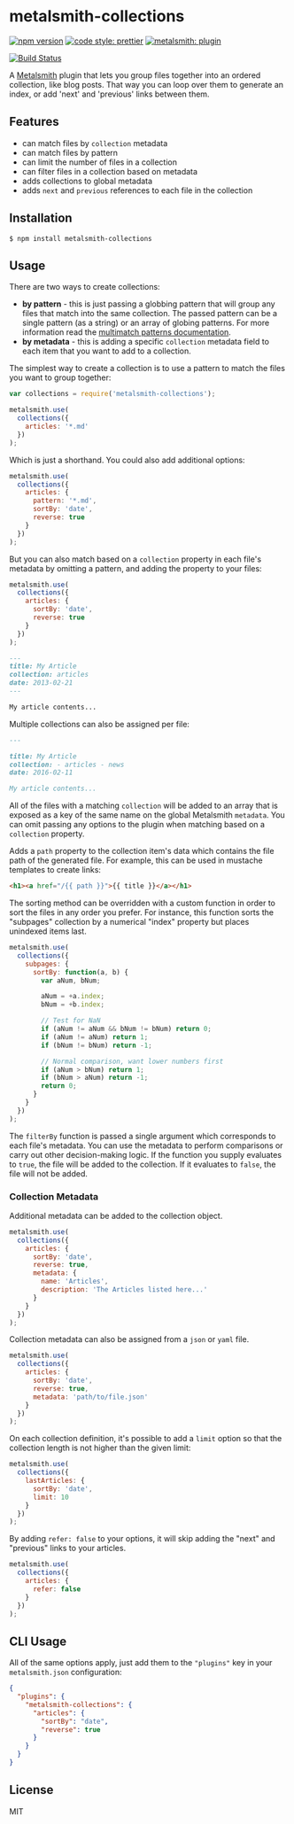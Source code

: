 # metalsmith-collections

[![npm version][npm-badge]][npm-url]
[![code style: prettier][prettier-badge]][prettier-url]
[![metalsmith: plugin][metalsmith-badge]][metalsmith-url]

[![Build Status][travis-badge]][travis-url]

A [Metalsmith](https://github.com/segmentio/metalsmith) plugin that lets you group files together into an ordered collection, like blog posts. That way you can loop over them to generate an index, or add 'next' and 'previous' links between them.

## Features

- can match files by `collection` metadata
- can match files by pattern
- can limit the number of files in a collection
- can filter files in a collection based on metadata
- adds collections to global metadata
- adds `next` and `previous` references to each file in the collection

## Installation

    $ npm install metalsmith-collections

## Usage

There are two ways to create collections:

- **by pattern** - this is just passing a globbing pattern that will group any files that match into the same collection. The passed pattern can be a single pattern (as a string) or an array of globing patterns. For more information read the [multimatch patterns documentation](https://www.npmjs.com/package/multimatch#how-multiple-patterns-work).
- **by metadata** - this is adding a specific `collection` metadata field to each item that you want to add to a collection.

The simplest way to create a collection is to use a pattern to match the files you want to group together:

```js
var collections = require('metalsmith-collections');

metalsmith.use(
  collections({
    articles: '*.md'
  })
);
```

Which is just a shorthand. You could also add additional options:

```js
metalsmith.use(
  collections({
    articles: {
      pattern: '*.md',
      sortBy: 'date',
      reverse: true
    }
  })
);
```

But you can also match based on a `collection` property in each file's metadata by omitting a pattern, and adding the property to your files:

```js
metalsmith.use(
  collections({
    articles: {
      sortBy: 'date',
      reverse: true
    }
  })
);
```

```markdown
---
title: My Article
collection: articles
date: 2013-02-21
---

My article contents...
```

Multiple collections can also be assigned per file:

```markdown
---

title: My Article
collection: - articles - news
date: 2016-02-11

My article contents...
```

All of the files with a matching `collection` will be added to an array that is exposed as a key of the same name on the global Metalsmith `metadata`.
You can omit passing any options to the plugin when matching based on a `collection` property.

Adds a `path` property to the collection item's data which contains the file path of the generated file. For example, this can be used in mustache templates to create links:

```html
<h1><a href="/{{ path }}">{{ title }}</a></h1>
```

The sorting method can be overridden with a custom function in order to sort the files in any order you prefer. For instance, this function sorts the "subpages" collection by a numerical "index" property but places unindexed items last.

```js
metalsmith.use(
  collections({
    subpages: {
      sortBy: function(a, b) {
        var aNum, bNum;

        aNum = +a.index;
        bNum = +b.index;

        // Test for NaN
        if (aNum != aNum && bNum != bNum) return 0;
        if (aNum != aNum) return 1;
        if (bNum != bNum) return -1;

        // Normal comparison, want lower numbers first
        if (aNum > bNum) return 1;
        if (bNum > aNum) return -1;
        return 0;
      }
    }
  })
);
```

The `filterBy` function is passed a single argument which corresponds to each file's metadata. You can use the metadata to perform comparisons or carry out other decision-making logic. If the function you supply evaluates to `true`, the file will be added to the collection. If it evaluates to `false`, the file will not be added.

### Collection Metadata

Additional metadata can be added to the collection object.

```js
metalsmith.use(
  collections({
    articles: {
      sortBy: 'date',
      reverse: true,
      metadata: {
        name: 'Articles',
        description: 'The Articles listed here...'
      }
    }
  })
);
```

Collection metadata can also be assigned from a `json` or `yaml` file.

```js
metalsmith.use(
  collections({
    articles: {
      sortBy: 'date',
      reverse: true,
      metadata: 'path/to/file.json'
    }
  })
);
```

On each collection definition, it's possible to add a `limit` option so that the
collection length is not higher than the given limit:

```js
metalsmith.use(
  collections({
    lastArticles: {
      sortBy: 'date',
      limit: 10
    }
  })
);
```

By adding `refer: false` to your options, it will skip adding the "next" and
"previous" links to your articles.

```js
metalsmith.use(
  collections({
    articles: {
      refer: false
    }
  })
);
```

## CLI Usage

All of the same options apply, just add them to the `"plugins"` key in your `metalsmith.json` configuration:

```json
{
  "plugins": {
    "metalsmith-collections": {
      "articles": {
        "sortBy": "date",
        "reverse": true
      }
    }
  }
}
```

## License

MIT

[npm-badge]: https://img.shields.io/npm/v/metalsmith-collections.svg
[npm-url]: https://www.npmjs.com/package/metalsmith-collections
[travis-badge]: https://travis-ci.org/segmentio/metalsmith-collections.svg?branch=master
[travis-url]: https://travis-ci.org/segmentio/metalsmith-collections
[prettier-badge]: https://img.shields.io/badge/code_style-prettier-ff69b4.svg
[prettier-url]: https://github.com/prettier/prettier
[metalsmith-badge]: https://img.shields.io/badge/metalsmith-plugin-green.svg?longCache=true
[metalsmith-url]: http://metalsmith.io
